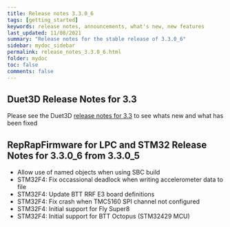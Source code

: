 ```yaml
---
title: Release notes 3.3.0_6
tags: [getting_started]
keywords: release notes, announcements, what's new, new features
last_updated: 11/08/2021
summary: "Release notes for the stable release of 3.3.0_6"
sidebar: mydoc_sidebar
permalink: release_notes_3.3.0_6.html
folder: mydoc
toc: false
comments: false
---
```


## Duet3D Release Notes for 3.3

Please see the Duet3D [release notes for 3.3](https://github.com/Duet3D/RepRapFirmware/wiki/Changelog-RRF-3.x#reprapfirmware-33) to see whats new and what has been fixed

## RepRapFirmware for LPC and STM32 Release Notes for 3.3.0_6 from 3.3.0_5

* Allow use of named objects when using SBC build
* STM32F4: Fix occassional deadlock when writing accelerometer data to file
* STM32F4: Update BTT RRF E3 board definitions
* STM32F4: Fix crash when TMC5160 SPI channel not configured
* STM32F4: Initial support for Fly Super8
* STM32F4: Initial support for BTT Octopus (STM32429 MCU)
